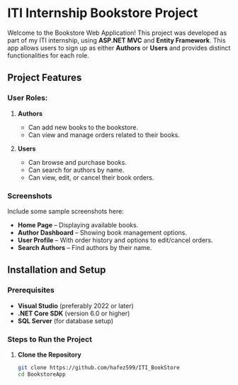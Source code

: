 # ITI Internship Bookstore Project

Welcome to the Bookstore Web Application! This project was developed as part of my ITI internship, using **ASP.NET MVC** and **Entity Framework**. This app allows users to sign up as either **Authors** or **Users** and provides distinct functionalities for each role.

## Project Features

### User Roles:
1. **Authors**
   - Can add new books to the bookstore.
   - Can view and manage orders related to their books.
   
2. **Users**
   - Can browse and purchase books.
   - Can search for authors by name.
   - Can view, edit, or cancel their book orders.

### Screenshots
Include some sample screenshots here:

- **Home Page** – Displaying available books.
- **Author Dashboard** – Showing book management options.
- **User Profile** – With order history and options to edit/cancel orders.
- **Search Authors** – Find authors by their name.

## Installation and Setup

### Prerequisites
- **Visual Studio** (preferably 2022 or later)
- **.NET Core SDK** (version 6.0 or higher)
- **SQL Server** (for database setup)

### Steps to Run the Project
1. **Clone the Repository**
   ```bash
   git clone https://github.com/hafez599/ITI_BookStore
   cd BookstoreApp
